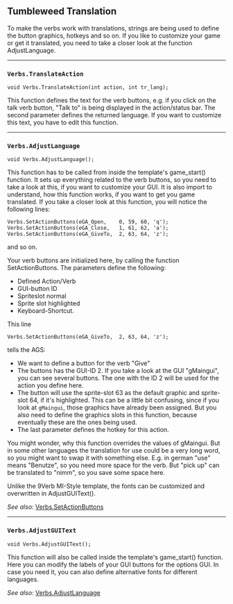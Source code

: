## Tumbleweed Translation

To make the verbs work with translations, strings are being used to define the button graphics, hotkeys and so on.
If you like to customize your game or get it translated, you need to take a closer look at the function AdjustLanguage.

---

### `Verbs.TranslateAction`

```
void Verbs.TranslateAction(int action, int tr_lang);
```

This function defines the text for the verb buttons, e.g. if you click on the talk verb button, "Talk to" is being displayed in the action/status bar. The second parameter defines the returned language. If you want to customize this text, you have to edit this function.

---

### `Verbs.AdjustLanguage`

```
void Verbs.AdjustLanguage();
```

This function has to be called from inside the template's game_start() function.
It sets up everything related to the verb buttons, so you need to take a look at this, if you want to customize your GUI.
It is also import to understand, how this function works, if you want to get you game translated.
If you take a closer look at this function, you will notice the following lines:

```
Verbs.SetActionButtons(eGA_Open,    0, 59, 60, 'q');
Verbs.SetActionButtons(eGA_Close,   1, 61, 62, 'a');
Verbs.SetActionButtons(eGA_GiveTo,  2, 63, 64, 'z');
```

and so on.

Your verb buttons are initialized here, by calling the function SetActionButtons.
The parameters define the following:

- Defined Action/Verb
- GUI-button ID
- Spriteslot normal
- Sprite slot highlighted
- Keyboard-Shortcut.

This line

```
Verbs.SetActionButtons(eGA_GiveTo,  2, 63, 64, 'z');
```

tells the AGS:


* We want to define a button for the verb "Give"
* The buttons has the GUI-ID 2. If you take a look at the GUI "gMaingui", you
  can see several buttons. The one with the ID 2 will be used for the action
  you define here.
* The button will use the sprite-slot 63 as the default graphic and sprite-slot 64,
  if it's highlighted.
  This can be a little bit confusing, since if you look at `gMaingui`, those
  graphics have already been assigned. But you also need to define the graphics
  slots in this function, because eventually these are the ones being used.
* The last parameter defines the hotkey for this action.

You might wonder, why this function overrides the values of gMaingui.
But in some other languages the translation for use could be a very long word,
so you might want to swap it with something else.
E.g. in german "use" means "Benutze", so you need more space for the verb.
But "pick up" can be translated to "nimm", so you save some space here.

Unlike the 9Verb MI-Style template, the fonts can be customized and overwritten
in AdjustGUIText().

*See also:*
[Verbs.SetActionButtons](Tumbleweed_actions#verbssetactionbuttons)

---

### `Verbs.AdjustGUIText`

```
void Verbs.AdjustGUIText();
```

This function will also be called inside the template's game_start() function.
Here you can modify the labels of your GUI buttons for the options GUI. In case you need it, you can also define alternative fonts for different languages.

*See also:*
[Verbs.AdjustLanguage](Tumbleweed_translation#verbsadjustlanguage)
